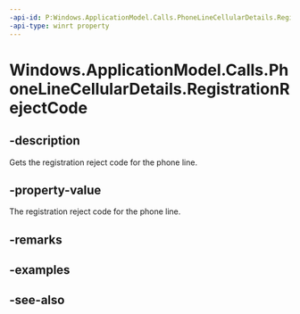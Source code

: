 ----api-id: P:Windows.ApplicationModel.Calls.PhoneLineCellularDetails.RegistrationRejectCode
-api-type: winrt property
---<!-- Property syntaxpublic int RegistrationRejectCode { get; }--># Windows.ApplicationModel.Calls.PhoneLineCellularDetails.RegistrationRejectCode## -descriptionGets the registration reject code for the phone line.## -property-valueThe registration reject code for the phone line.## -remarks## -examples## -see-also